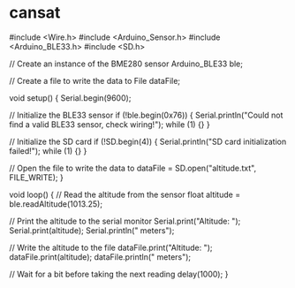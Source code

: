 # cansat
#include <Wire.h>
#include <Arduino_Sensor.h>
#include <Arduino_BLE33.h>
#include <SD.h>

// Create an instance of the BME280 sensor
Arduino_BLE33 ble;

// Create a file to write the data to
File dataFile;

void setup() {
  Serial.begin(9600);

  // Initialize the BLE33 sensor
  if (!ble.begin(0x76)) {
    Serial.println("Could not find a valid BLE33 sensor, check wiring!");
    while (1) {}
  }

  // Initialize the SD card
  if (!SD.begin(4)) {
    Serial.println("SD card initialization failed!");
    while (1) {}
  }

  // Open the file to write the data to
  dataFile = SD.open("altitude.txt", FILE_WRITE);
}

void loop() {
  // Read the altitude from the sensor
  float altitude = ble.readAltitude(1013.25);

  // Print the altitude to the serial monitor
  Serial.print("Altitude: ");
  Serial.print(altitude);
  Serial.println(" meters");

  // Write the altitude to the file
  dataFile.print("Altitude: ");
  dataFile.print(altitude);
  dataFile.println(" meters");

  // Wait for a bit before taking the next reading
  delay(1000);
}

